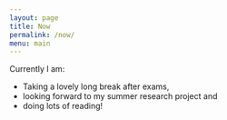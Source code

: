 ```yaml
---
layout: page
title: Now
permalink: /now/
menu: main
---
```


Currently I am:

- Taking a lovely long break after exams,
- looking forward to my summer research project and
- doing lots of reading!
